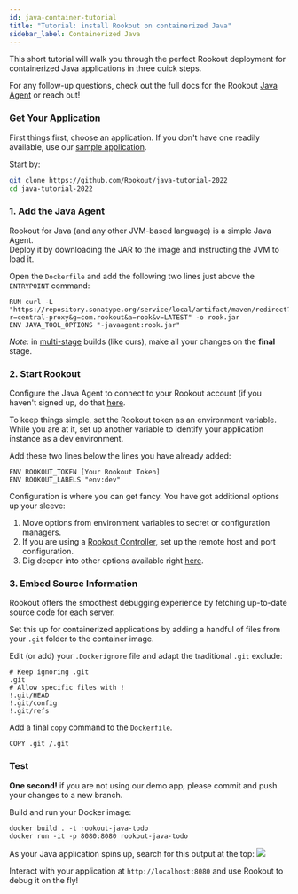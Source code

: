 ```yaml
---
id: java-container-tutorial
title: "Tutorial: install Rookout on containerized Java"
sidebar_label: Containerized Java
---
```


This short tutorial will walk you through the perfect Rookout deployment for containerized Java applications in three quick steps.

For any follow-up questions, check out the full docs for the Rookout [Java Agent](jvm-setup) or reach out!

### Get Your Application

First things first, choose an application.
If you don't have one readily available, use our [sample application](https://github.com/Rookout/java-tutorial-2022).  

Start by:
```bash
git clone https://github.com/Rookout/java-tutorial-2022
cd java-tutorial-2022
```

### 1. Add the Java Agent

Rookout for Java (and any other JVM-based language) is a simple Java Agent.  
Deploy it by downloading the JAR to the image and instructing the JVM to load it.

Open the `Dockerfile` and add the following two lines just above the `ENTRYPOINT` command:
```docker
RUN curl -L "https://repository.sonatype.org/service/local/artifact/maven/redirect?r=central-proxy&g=com.rookout&a=rook&v=LATEST" -o rook.jar
ENV JAVA_TOOL_OPTIONS "-javaagent:rook.jar"
```

*Note:* in [multi-stage](https://docs.docker.com/develop/develop-images/multistage-build/) builds (like ours), make all your changes on the **final** stage.

### 2. Start Rookout

Configure the Java Agent to connect to your Rookout account (if you haven't signed up, do that [here](https://app.rookout.com/#mode=signUp).

To keep things simple, set the Rookout token as an environment variable.  
While you are at it, set up another variable to identify your application instance as a dev environment.   

Add these two lines below the lines you have already added:

```docker
ENV ROOKOUT_TOKEN [Your Rookout Token]
ENV ROOKOUT_LABELS "env:dev"
```

Configuration is where you can get fancy. You have got additional options up your sleeve:
1. Move options from environment variables to secret or configuration managers.
2. If you are using a [Rookout Controller](etl-controller-intro), set up the remote host and port configuration.
3. Dig deeper into other options available right [here](jvm-setup#sdk-configuration).

### 3. Embed Source Information

Rookout offers the smoothest debugging experience by fetching up-to-date source code for each server.

Set this up for containerized applications by adding a handful of files from your `.git` folder to the container image.

Edit (or add) your `.Dockerignore` file and adapt the traditional `.git` exclude:
```ignore
# Keep ignoring .git
.git
# Allow specific files with !
!.git/HEAD
!.git/config
!.git/refs
```

Add a final `copy` command to the `Dockerfile`.
```docker
COPY .git /.git
```

### Test

**One second!** if you are not using our demo app, please commit and push your changes to a new branch.

Build and run your Docker image:
```
docker build . -t rookout-java-todo
docker run -it -p 8080:8080 rookout-java-todo
```

As your Java application spins up, search for this output at the top:
<img src="/img/screenshots/java_success.png" />

Interact with your application at `http://localhost:8080` and use Rookout to debug it on the fly!
